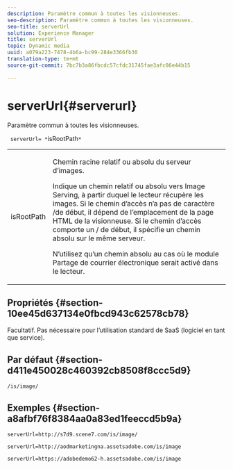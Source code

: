 ```yaml
---
description: Paramètre commun à toutes les visionneuses.
seo-description: Paramètre commun à toutes les visionneuses.
seo-title: serverUrl
solution: Experience Manager
title: serverUrl
topic: Dynamic media
uuid: a079a223-7478-4b6a-bc99-284e3366fb30
translation-type: tm+mt
source-git-commit: 7bc7b3a86fbcdc57cfdc31745fae3afc06e44b15

---
```



# serverUrl{#serverurl}

Paramètre commun à toutes les visionneuses.

` serverUrl= *`isRootPath`*`

<table id="table_9B98C97485DD4DEB8A6ECBCE8DF6B886"> 
 <tbody> 
  <tr> 
   <td colname="col1"> <p> <span class="codeph"> <span class="varname"> isRootPath</span></span> </p> </td> 
   <td colname="col2"> <p>Chemin racine relatif ou absolu du serveur d’images. </p> <p> Indique un chemin relatif ou absolu vers Image Serving, à partir duquel le lecteur récupère les images. Si le chemin d’accès n’a pas de caractère <span class="filepath"> /</span>de début, il dépend de l’emplacement de la page HTML de la visionneuse. Si le chemin d’accès comporte un / <span class="filepath"></span>de début, il spécifie un chemin absolu sur le même serveur. </p> <p> N’utilisez qu’un chemin absolu au cas où le module Partage de courrier électronique serait activé dans le lecteur. </p> </td> 
  </tr> 
 </tbody> 
</table>

## Propriétés {#section-10ee45d637134e0fbcd943c62578cb78}

Facultatif. Pas nécessaire pour l’utilisation standard de SaaS (logiciel en tant que service).

## Par défaut {#section-d411e450028c460392cb8508f8ccc5d9}

`/is/image/`

## Exemples {#section-a8afbf76f8384aa0a83ed1feeccd5b9a}

```
serverUrl=http://s7d9.scene7.com/is/image/
```

```
serverUrl=http://aodmarketingna.assetsadobe.com/is/image
```

```
serverUrl=https://adobedemo62-h.assetsadobe.com/is/image
```


